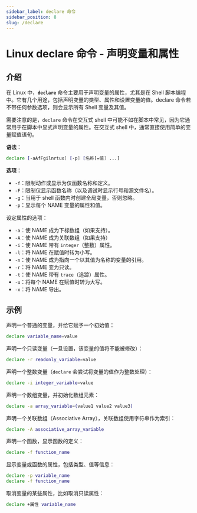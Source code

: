 ```yaml
---
sidebar_label: declare 命令
sidebar_position: 8
slug: /declare
---
```


# Linux declare 命令 - 声明变量和属性



## 介绍

在 Linux 中，**`declare`** 命令主要用于声明变量的属性，尤其是在 Shell 脚本编程中。它有几个用途，包括声明变量的类型、属性和设置变量的值。declare 命令若不带任何参数选项，则会显示所有 Shell 变量及其值。

需要注意的是，`declare` 命令在交互式 shell 中可能不如在脚本中常见，因为它通常用于在脚本中显式声明变量的属性。在交互式 shell 中，通常直接使用简单的变量赋值语句。

**语法**：

```bash
declare [-aAfFgilnrtux] [-p] [名称[=值] ...]
```

**选项**：

- `-f`：限制动作或显示为仅函数名称和定义。
- `-F`：限制仅显示函数名称（以及调试时显示行号和源文件名）。
- `-g`：当用于 shell 函数内时创建全局变量，否则忽略。
- `-p`：显示每个 NAME 变量的属性和值。

设定属性的选项：

- `-a`：使 NAME 成为下标数组（如果支持）。
- `-A`：使 NAME 成为关联数组（如果支持）
- `-i`：使 NAME 带有 `integer`（整数）属性。
-  `-l`：将 NAME 在赋值时转为小写。
- `-n`：使 NAME 成为指向一个以其值为名称的变量的引用。
- `-r`：将 NAME 变为只读。
- `-t`：使 NAME 带有 `trace`（追踪）属性。
- `-u`：将每个 NAME 在赋值时转为大写。
- `-x`：将 NAME 导出。



## 示例

声明一个普通的变量，并给它赋予一个初始值：

```bash
declare variable_name=value
```

声明一个只读变量（一旦设置，该变量的值将不能被修改）：

```bash
declare -r readonly_variable=value
```

声明一个整数变量（`declare` 会尝试将变量的值作为整数处理）：

```bash
declare -i integer_variable=value
```

声明一个数组变量，并初始化数组元素：

```bash
declare -a array_variable=(value1 value2 value3)
```

声明一个关联数组（Associative Array），关联数组使用字符串作为索引：

```bash
declare -A associative_array_variable
```

声明一个函数，显示函数的定义：

```bash
declare -f function_name
```

显示变量或函数的属性，包括类型、值等信息：

```bash
declare -p variable_name
declare -f function_name
```

取消变量的某些属性，比如取消只读属性：

```bash
declare +属性 variable_name
```

